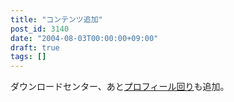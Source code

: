 ```yaml
---
title: "コンテンツ追加"
post_id: 3140
date: "2004-08-03T00:00:00+09:00"
draft: true
tags: []
---
```



ダウンロードセンター、あと[プロフィール回り](https://danmaq.com/category/about)も追加。
